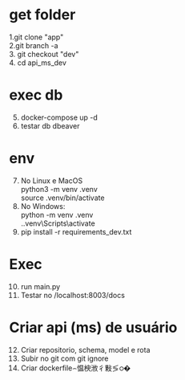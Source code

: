 ﻿
# get folder<br>
1.git clone "app" <br>
2.git branch -a <br>
3. git checkout "dev" <br>
4. cd api_ms_dev <br>

# exec db<br>
5. docker-compose up -d<br>
6. testar db dbeaver<br>

# env<br>
7. No Linux e MacOS<br>
python3 -m venv .venv<br>
source .venv/bin/activate<br>
8. No Windows:<br>
python -m venv .venv<br>
.\.venv\Scripts\activate<br>
9. pip install -r requirements_dev.txt<br>
 
# Exec<br>
10. run main.py<br>
11. Testar no /localhost:8003/docs<br>

# Criar api (ms) de usuário<br>
12. Criar repositorio, schema, model e rota<br>
13. Subir no git com git ignore<br>
14. Criar dockerfile⌢愠楰浟彳敤≶ഠ�<br>
